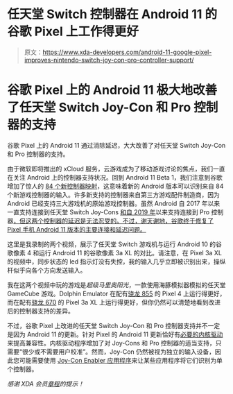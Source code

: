 # 任天堂 Switch 控制器在 Android 11 的谷歌 Pixel 上工作得更好

> 原文：<https://www.xda-developers.com/android-11-google-pixel-improves-nintendo-switch-joy-con-pro-controller-support/>

# 谷歌 Pixel 上的 Android 11 极大地改善了任天堂 Switch Joy-Con 和 Pro 控制器的支持

谷歌 Pixel 上的 Android 11 通过消除延迟，大大改善了对任天堂 Switch Joy-Con 和 Pro 控制器的支持。

由于微软即将推出的 xCloud 服务，云游戏成为了移动游戏讨论的焦点，我们一直在关注 Android 上的控制器支持状况。回到 Android 11 Beta 1，我们注意到谷歌增加了惊人的 [84 个新控制器映射](https://www.xda-developers.com/android-11-84-new-gaming-controller-mappings/)，这意味着新的 Android 版本可以识别来自 84 个新游戏控制器的输入。许多新支持的控制器来自第三方游戏配件制造商，因为 Android 已经支持三大游戏机的原始游戏控制器。虽然 Android 自 2017 年以来一直支持连接到任天堂 Switch Joy-Cons [和自 2019 年](https://www.xda-developers.com/nintendo-switchs-joy-con-controllers-natively-pair-with-android-but-lag/)以来支持连接到 Pro 控制器[，但这两个控制器的延迟是无法忍受的。不过，谢天谢地，谷歌终于修复了 Pixel 手机 Android 11 版本的主要连接和延迟问题。](https://www.xda-developers.com/android-10-nintendo-switch-pro-controller-mapping-support/)

这里是我录制的两个视频，展示了任天堂 Switch 游戏机与运行 Android 10 的谷歌像素 4 和运行 Android 11 的谷歌像素 3a XL 的对比。请注意，在 Pixel 3a XL 的视频中，同步状态的 led 指示灯没有失控，我的输入几乎立即被识别出来，操纵杆似乎向各个方向发送输入。

我在这两个视频中玩的游戏是*超级马里奥阳光*，一款使用海豚模拟器模拟的任天堂 GameCube 游戏。Dolphin Emulator 在配有[骁龙 855](https://www.xda-developers.com/qualcomm-snapdragon-855-kryo-485-cpu-adreno-640-gpu-spectra-isp-cv/) 的 Pixel 4 上运行得更好，而在配有[骁龙 670](https://www.xda-developers.com/qualcomm-snapdragon-670-chipset/) 的 Pixel 3a XL 上运行得更好，但你仍然可以清楚地看到改进后的控制器支持的差异。

不过，谷歌 Pixel 上改进的任天堂 Switch Joy-Con 和 Pro 控制器支持并不一定是因为 Android 11 的更新。针对 Pixel 的 Android 11 更新恰好有[必要的内核驱动](https://android-review.googlesource.com/q/%2522hid-nintendo%2522)来提高兼容性。内核驱动程序增加了对 Joy-Cons 和 Pro 控制器的适当支持，只需要“很少或不需要用户校准”。然而，Joy-Con 仍然被视为独立的输入设备，因此您可能需要使用 [Joy-Con Enabler 应用程序](https://www.xda-developers.com/joy-con-enabler-lets-you-use-both-joy-cons-on-a-rooted-android-4-1-device/)来让某些应用程序将它们识别为单个控制器。

*感谢 XDA 会员[章程](https://forum.xda-developers.com/member.php?u=9648761)的提示！*